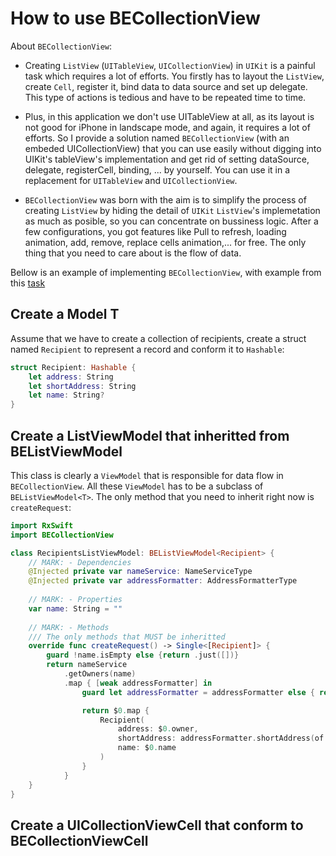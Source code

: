 # How to use BECollectionView
About `BECollectionView`:

- Creating `ListView` (`UITableView`, `UICollectionView`) in `UIKit` is a painful task which requires a lot of efforts. You firstly has to layout the `ListView`, create `Cell`, register it, bind data to data source and set up delegate. This type of actions is tedious and have to be repeated time to time.

- Plus, in this application we don't use UITableView at all, as its layout is not good for iPhone in landscape mode, and again, it requires a lot of efforts. So I provide a solution named `BECollectionView` (with an embeded UICollectionView) that you can use easily without digging into UIKit's tableView's implementation and get rid of setting dataSource, delegate, registerCell, binding, ... by yourself. You can use it in a replacement for `UITableView` and `UICollectionView`.

- `BECollectionView` was born with the aim is to simplify the process of creating `ListView` by hiding the detail of `UIKit` `ListView`'s implemetation as much as posible, so you can concentrate on bussiness logic. After a few configurations, you got features like Pull to refresh, loading animation, add, remove, replace cells animation,... for free. The only thing that you need to care about is the flow of data.

Bellow is an example of implementing `BECollectionView`, with example from this [task](https://p2pvalidator.atlassian.net/jira/software/projects/P2PW/boards/20?label=iOS&selectedIssue=P2PW-985)

## Create a Model T
Assume that we have to create a collection of recipients, create a struct named `Recipient` to represent a record and conform it to `Hashable`:
```swift
struct Recipient: Hashable {
    let address: String
    let shortAddress: String
    let name: String?
}
```

## Create a ListViewModel that inheritted from BEListViewModel<T>
This class is clearly a `ViewModel` that is responsible for data flow in `BECollectionView`. All these `ViewModel` has to be a subclass of `BEListViewModel<T>`. The only method that you need to inherit right now is `createRequest`:

```swift
import RxSwift
import BECollectionView

class RecipientsListViewModel: BEListViewModel<Recipient> {
    // MARK: - Dependencies
    @Injected private var nameService: NameServiceType
    @Injected private var addressFormatter: AddressFormatterType
    
    // MARK: - Properties
    var name: String = ""
    
    // MARK: - Methods
    /// The only methods that MUST be inheritted
    override func createRequest() -> Single<[Recipient]> {
        guard !name.isEmpty else {return .just([])}
        return nameService
            .getOwners(name)
            .map { [weak addressFormatter] in
                guard let addressFormatter = addressFormatter else { return [] }

                return $0.map {
                    Recipient(
                        address: $0.owner,
                        shortAddress: addressFormatter.shortAddress(of: $0.owner),
                        name: $0.name
                    )
                }
            }
    }
}
```

## Create a UICollectionViewCell that conform to BECollectionViewCell

